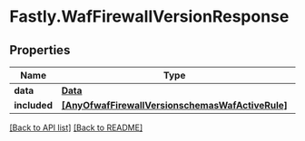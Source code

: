 # Fastly.WafFirewallVersionResponse

## Properties

Name | Type | Description | Notes
------------ | ------------- | ------------- | -------------
**data** | [**Data**](Data.md) |  | [optional] 
**included** | [**[AnyOfwafFirewallVersionschemasWafActiveRule]**](AnyOfwafFirewallVersionschemasWafActiveRule.md) |  | [optional] 



[[Back to API list]](../../README.md#endpoints) [[Back to README]](../../README.md)
